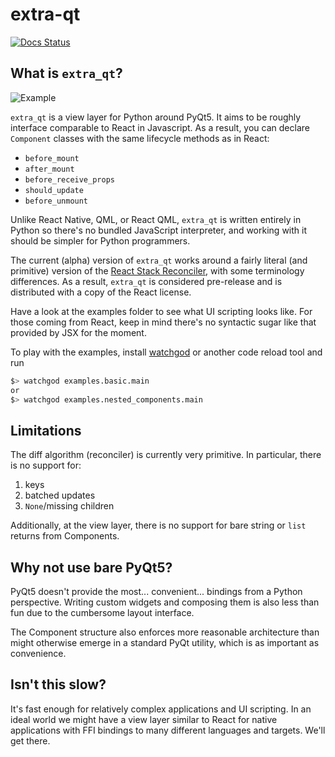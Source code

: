 # extra-qt 

[![Docs Status](https://readthedocs.org/projects/extra-qt/badge/?version=latest&style=flat)](https://extra-qt.readthedocs.io/en/latest/)

## What is `extra_qt`?

![Example](docs/source/_static/basic_example.gif "Live Reload Example")

`extra_qt` is a view layer for Python around PyQt5.
It aims to be roughly interface comparable to React in Javascript.
As a result, you can declare `Component` classes with the same lifecycle
methods as in React:

* `before_mount`
* `after_mount`
* `before_receive_props`
* `should_update`
* `before_unmount`

Unlike React Native, QML, or React QML, `extra_qt`
is written entirely in Python so there's no bundled
JavaScript interpreter, and working with it should be simpler
for Python programmers.

The current (alpha) version of `extra_qt` works around a
fairly literal (and primitive) version of the
[React Stack Reconciler](https://reactjs.org/docs/implementation-notes.html), 
with some terminology differences. As a result, `extra_qt` is considered 
pre-release and is distributed with a copy of the React license.

Have a look at the examples folder to see what UI
scripting looks like. For those coming from React, keep in mind there's no
syntactic sugar like that provided by JSX for the moment.

To play with the examples, install [watchgod](https://github.com/samuelcolvin/watchgod) 
or another code reload tool and run

```bash
$> watchgod examples.basic.main
or
$> watchgod examples.nested_components.main
```

## Limitations

The diff algorithm (reconciler) is currently very primitive. In
particular, there is no support for:

1. keys
2. batched updates
3. `None`/missing children

Additionally, at the view layer, there is no support for bare string or `list` returns
from Components.

## Why not use bare PyQt5?

PyQt5 doesn't provide the most... convenient... bindings from a Python perspective.
Writing custom widgets and composing them is also less than fun due to the cumbersome
layout interface.

The Component structure also enforces more reasonable architecture than might otherwise
emerge in a standard PyQt utility, which is as important as convenience.

## Isn't this slow?

It's fast enough for relatively complex applications and UI scripting. In an ideal world
we might have a view layer similar to React for native applications with FFI bindings to
many different languages and targets. We'll get there.



